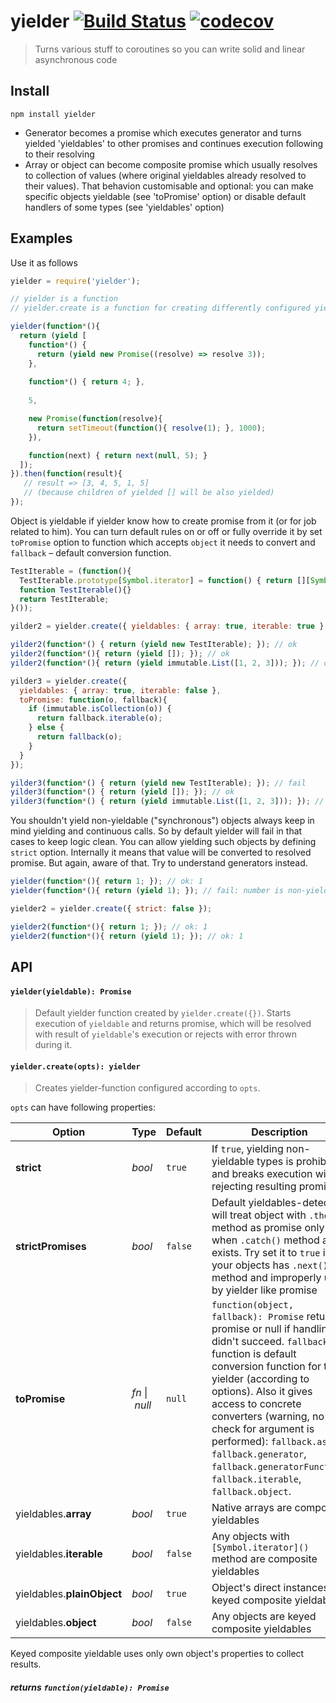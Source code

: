 # yielder [![Build Status](https://travis-ci.org/iagurban/yielder.svg?branch=master)](https://travis-ci.org/iagurban/yielder) [![codecov](https://codecov.io/gh/iagurban/react-linking-model/branch/master/graph/badge.svg)](https://codecov.io/gh/iagurban/yielder)
> Turns various stuff to coroutines so you can write solid and linear asynchronous code

## Install

```shell
npm install yielder
```
- Generator becomes a promise which executes generator and turns yielded 'yieldables' to other promises and continues execution following to their resolving
- Array or object can become composite promise which usually resolves to collection of values (where original yieldables already resolved to their values). That behavion customisable and optional: you can make specific objects yieldable (see 'toPromise' option) or disable default handlers of some types (see 'yieldables' option)

## Examples

Use it as follows

```javascript
yielder = require('yielder');

// yielder is a function
// yielder.create is a function for creating differently configured yielder

yielder(function*(){
  return (yield [
    function*() {
      return (yield new Promise((resolve) => resolve 3));
    },
    
    function*() { return 4; },
    
    5,

    new Promise(function(resolve){
      return setTimeout(function(){ resolve(1); }, 1000);
    }),

    function(next) { return next(null, 5); }
  ]);
}).then(function(result){
   // result => [3, 4, 5, 1, 5]
   // (because children of yielded [] will be also yielded)
});
```


Object is yieldable if yielder know how to create promise from it (or for job related to him). You can turn default rules on or off or fully override it by set `toPromise` option to function which accepts `object` it needs to convert and `fallback` – default conversion function.

```javascript
TestIterable = (function(){
  TestIterable.prototype[Symbol.iterator] = function() { return [][Symbol.iterator](); };
  function TestIterable(){}
  return TestIterable;
}());

yilder2 = yielder.create({ yieldables: { array: true, iterable: true } });

yilder2(function*() { return (yield new TestIterable); }); // ok
yilder2(function*(){ return (yield []); }); // ok
yilder2(function*(){ return (yield immutable.List([1, 2, 3])); }); // ok

yilder3 = yielder.create({
  yieldables: { array: true, iterable: false },
  toPromise: function(o, fallback){
    if (immutable.isCollection(o)) {
      return fallback.iterable(o);
    } else {
      return fallback(o);
    }
  }
});

yilder3(function*() { return (yield new TestIterable); }); // fail
yilder3(function*() { return (yield []); }); // ok
yilder3(function*() { return (yield immutable.List([1, 2, 3])); }); // ok

```


You shouldn't yield non-yieldable ("synchronous") objects always keep in mind yielding and continuous calls. So by default yielder will fail in that cases to keep logic clean. You can allow yielding such objects by defining `strict` option. Internally it means that value will be converted to resolved promise.
But again, aware of that. Try to understand generators instead.

```javascript
yielder(function*(){ return 1; }); // ok: 1
yielder(function*(){ return (yield 1); }); // fail: number is non-yieldable

yielder2 = yielder.create({ strict: false });

yielder2(function*(){ return 1; }); // ok: 1
yielder2(function*(){ return (yield 1); }); // ok: 1
```

## API

#### `yielder(yieldable): Promise`
> Default yielder function created by `yielder.create({})`.
> Starts execution of `yieldable` and returns promise, which will be resolved with result of `yieldable`'s execution or rejects with error thrown during it.

#### `yielder.create(opts): yielder`
> Creates yielder-function configured according to `opts`.

`opts` can have following properties:
  
  | Option | Type | Default | Description |
  | --- | --- | --- | --- |
  | **strict** | _bool_ | `true` | If `true`, yielding non-yieldable types is prohibited and breaks execution with rejecting resulting promise |
  | **strictPromises** | _bool_ | `false` | Default yieldables-detector will treat object with `.then()` method as promise only when `.catch()` method also exists. Try set it to `true` if your objects has `.next()` method and improperly used by yielder like promise |
  | **toPromise** | _fn_&nbsp;\|&nbsp;_null_ | `null` | `function(object, fallback): Promise` returns promise or null if handling didn't succeed. `fallback` function is default conversion function for this yielder (according to options). Also it gives access to concrete converters (warning, no check for argument is performed): `fallback.async`, `fallback.generator`, `fallback.generatorFunction`, `fallback.iterable`, `fallback.object`.
  | yieldables.**array**       | _bool_ | `true`  | Native arrays are composite yieldables
  | yieldables.**iterable**    | _bool_ | `false` | Any objects with `[Symbol.iterator]()` method are composite yieldables
  | yieldables.**plainObject** | _bool_ | `true`  | Object's direct instances are keyed composite yieldables
  | yieldables.**object**      | _bool_ | `false` | Any objects are keyed composite yieldables
  
Keyed composite yieldable uses only own object's properties to collect results.

##### _returns_ `function(yieldable): Promise`
